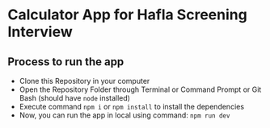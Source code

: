 # Calculator App for Hafla Screening Interview

## Process to run the app
- Clone this Repository in your computer
- Open the Repository Folder through Terminal or Command Prompt or Git Bash (should have `node` installed)
- Execute command `npm i` or `npm install` to install the dependencies
- Now, you can run the app in local using command: `npm run dev`

